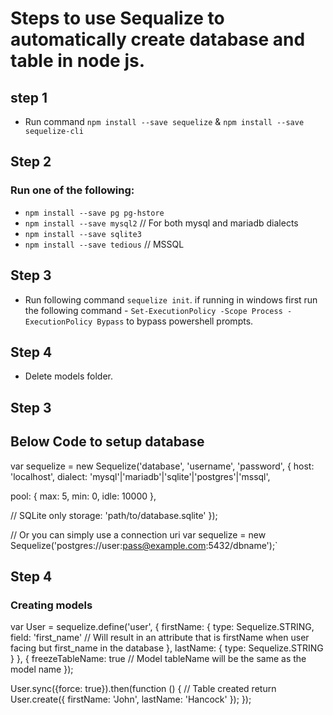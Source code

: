 # Steps to use Sequalize to automatically create database and table in node js.

## step 1
- Run command `npm install --save sequelize` & `npm install --save sequelize-cli`

## Step 2
### Run one of the following:

- `npm install --save pg pg-hstore`
- `npm install --save mysql2` // For both mysql and mariadb dialects
- `npm install --save sqlite3`
- `npm install --save tedious` // MSSQL

## Step 3
- Run following command `sequelize init`. if running in windows first run the following command - `Set-ExecutionPolicy -Scope Process -ExecutionPolicy Bypass` to bypass powershell prompts.

## Step 4
- Delete models folder.

## Step 3 
## Below Code to setup database

var sequelize = new Sequelize('database', 'username', 'password', {
  host: 'localhost',
  dialect: 'mysql'|'mariadb'|'sqlite'|'postgres'|'mssql',

  pool: {
    max: 5,
    min: 0,
    idle: 10000
  },

  // SQLite only
  storage: 'path/to/database.sqlite'
});

// Or you can simply use a connection uri
var sequelize = new Sequelize('postgres://user:pass@example.com:5432/dbname');`

## Step 4
### Creating models
var User = sequelize.define('user', {
  firstName: {
    type: Sequelize.STRING,
    field: 'first_name' // Will result in an attribute that is firstName when user facing but first_name in the database
  },
  lastName: {
    type: Sequelize.STRING
  }
}, {
  freezeTableName: true // Model tableName will be the same as the model name
});

User.sync({force: true}).then(function () {
  // Table created
  return User.create({
    firstName: 'John',
    lastName: 'Hancock'
  });
});